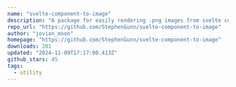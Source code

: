 ```yaml
---
name: "svelte-component-to-image"
description: "A package for easily rendering .png images from svelte components in SvelteKit. Inspired by Vercel's [`OG Image Generation`](https://vercel.com/docs/concepts/functions/edge-functions/og-image-generation) tool."
repo_url: "https://github.com/StephenGunn/svelte-component-to-image"
author: "jovian_moon"
homepage: "https://github.com/StephenGunn/svelte-component-to-image"
downloads: 201
updated: "2024-11-09T17:17:00.413Z"
github_stars: 45
tags: 
  - utility
---
```

